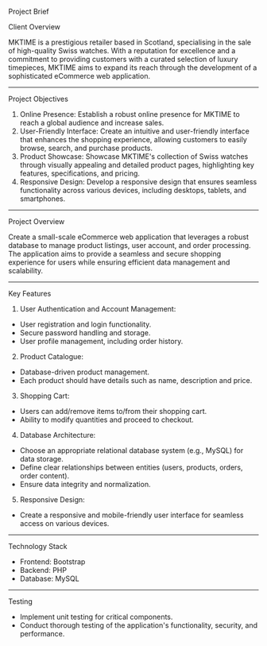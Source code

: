 Project Brief  

Client Overview  

MKTIME is a prestigious retailer based in Scotland, specialising in the sale of high-quality Swiss watches. With a reputation for excellence and a commitment to providing customers with a curated selection of luxury timepieces, MKTIME aims to expand its reach through the development of a sophisticated eCommerce web application.

--- 

Project Objectives

1. Online Presence: Establish a robust online presence for MKTIME to reach a global audience and increase sales.
2. User-Friendly Interface: Create an intuitive and user-friendly interface that enhances the shopping experience, allowing customers to easily browse, search, and purchase products. 
3. Product Showcase: Showcase MKTIME's collection of Swiss watches through visually appealing and detailed product pages, highlighting key features, specifications, and pricing. 
4. Responsive Design: Develop a responsive design that ensures seamless functionality across various devices, including desktops, tablets, and smartphones. 

---

Project Overview

Create a small-scale eCommerce web application that leverages a robust database to manage product listings, user account, and order processing. The application aims to provide a seamless and secure shopping experience for users while ensuring efficient data management and scalability. 

---

Key Features

1. User Authentication and Account Management: 
- User registration and login functionality. 
- Secure password handling and storage. 
- User profile management, including order history. 

2. Product Catalogue: 
- Database-driven product management. 
- Each product should have details such as name, description and price. 

3. Shopping Cart: 
- Users can add/remove items to/from their shopping cart. 
- Ability to modify quantities and proceed to checkout. 

4. Database Architecture: 
- Choose an appropriate relational database system (e.g., MySQL) for data storage. 
- Define clear relationships between entities (users, products, orders, order content). 
- Ensure data integrity and normalization. 

5. Responsive Design: 
- Create a responsive and mobile-friendly user interface for seamless access on various devices. 

---

Technology Stack

- Frontend: Bootstrap 
- Backend: PHP 
- Database: MySQL 

--- 

Testing

- Implement unit testing for critical components. 
- Conduct thorough testing of the application's functionality, security, and performance. 